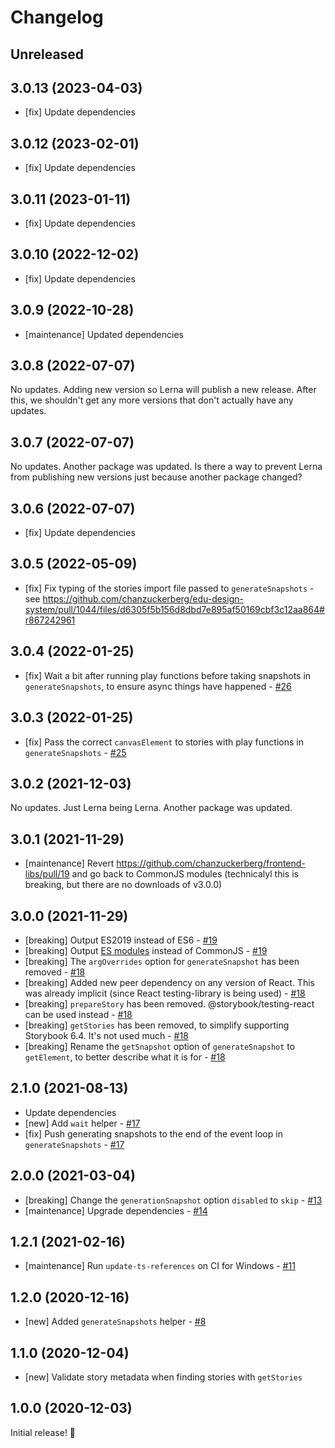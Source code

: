 # Changelog

## Unreleased

## 3.0.13 (2023-04-03)

- [fix] Update dependencies

## 3.0.12 (2023-02-01)

- [fix] Update dependencies

## 3.0.11 (2023-01-11)

- [fix] Update dependencies

## 3.0.10 (2022-12-02)

- [fix] Update dependencies

## 3.0.9 (2022-10-28)

- [maintenance] Updated dependencies

## 3.0.8 (2022-07-07)

No updates. Adding new version so Lerna will publish a new release. After this, we shouldn't get any more versions that don't actually have any updates.

## 3.0.7 (2022-07-07)

No updates. Another package was updated. Is there a way to prevent Lerna from publishing new versions just because another package changed?

## 3.0.6 (2022-07-07)

- [fix] Update dependencies

## 3.0.5 (2022-05-09)

- [fix] Fix typing of the stories import file passed to `generateSnapshots` - see https://github.com/chanzuckerberg/edu-design-system/pull/1044/files/d6305f5b156d8dbd7e895af50169cbf3c12aa864#r867242961

## 3.0.4 (2022-01-25)

- [fix] Wait a bit after running play functions before taking snapshots in `generateSnapshots`, to ensure async things have happened - [#26](https://github.com/chanzuckerberg/frontend-libs/pull/26)

## 3.0.3 (2022-01-25)

- [fix] Pass the correct `canvasElement` to stories with play functions in `generateSnapshots` - [#25](https://github.com/chanzuckerberg/frontend-libs/pull/25)

## 3.0.2 (2021-12-03)

No updates. Just Lerna being Lerna. Another package was updated.

## 3.0.1 (2021-11-29)

- [maintenance] Revert https://github.com/chanzuckerberg/frontend-libs/pull/19 and go back to CommonJS modules (technicalyl this is breaking, but there are no downloads of v3.0.0)

## 3.0.0 (2021-11-29)

- [breaking] Output ES2019 instead of ES6 - [#19](https://github.com/chanzuckerberg/frontend-libs/pull/19)
- [breaking] Output [ES modules](https://nodejs.org/api/esm.html) instead of CommonJS - [#19](https://github.com/chanzuckerberg/frontend-libs/pull/19)
- [breaking] The `argOverrides` option for `generateSnapshot` has been removed - [#18](https://github.com/chanzuckerberg/frontend-libs/pull/18)
- [breaking] Added new peer dependency on any version of React. This was already implicit (since React testing-library is being used) - [#18](https://github.com/chanzuckerberg/frontend-libs/pull/18)
- [breaking] `prepareStory` has been removed. @storybook/testing-react can be used instead - [#18](https://github.com/chanzuckerberg/frontend-libs/pull/18)
- [breaking] `getStories` has been removed, to simplify supporting Storybook 6.4. It's not used much - [#18](https://github.com/chanzuckerberg/frontend-libs/pull/18)
- [breaking] Rename the `getSnapshot` option of `generateSnapshot` to `getElement`, to better describe what it is for - [#18](https://github.com/chanzuckerberg/frontend-libs/pull/18)

## 2.1.0 (2021-08-13)
- Update dependencies
- [new] Add `wait` helper - [#17](https://github.com/chanzuckerberg/frontend-libs/pull/17)
- [fix] Push generating snapshots to the end of the event loop in `generateSnapshots` - [#17](https://github.com/chanzuckerberg/frontend-libs/pull/17)

## 2.0.0 (2021-03-04)

- [breaking] Change the `generationSnapshot` option `disabled` to `skip` - [#13](https://github.com/chanzuckerberg/frontend-libs/pull/13)
- [maintenance] Upgrade dependencies - [#14](https://github.com/chanzuckerberg/frontend-libs/pull/14)

## 1.2.1 (2021-02-16)

- [maintenance] Run `update-ts-references` on CI for Windows - [#11](https://github.com/chanzuckerberg/frontend-libs/pull/11)

## 1.2.0 (2020-12-16)

- [new] Added `generateSnapshots` helper - [#8](https://github.com/chanzuckerberg/frontend-libs/pull/8)

## 1.1.0 (2020-12-04)

- [new] Validate story metadata when finding stories with `getStories`

## 1.0.0 (2020-12-03)

Initial release! 🎉
